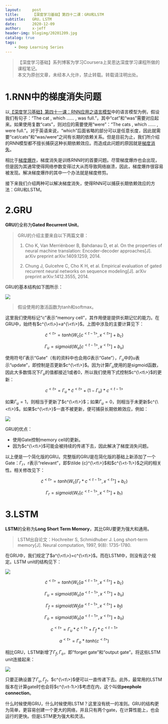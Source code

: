 ```yaml
---
layout:     post
title:      【深度学习基础】第四十二课：GRU和LSTM
subtitle:   GRU，LSTM
date:       2020-12-09
author:     x-jeff
header-img: blogimg/20201209.jpg
catalog: true
tags:
    - Deep Learning Series
---
```

>【深度学习基础】系列博客为学习Coursera上吴恩达深度学习课程所做的课程笔记。  
>本文为原创文章，未经本人允许，禁止转载。转载请注明出处。

# 1.RNN中的梯度消失问题

以[【深度学习基础】第四十一课：RNN应用之语言模型](http://shichaoxin.com/2020/11/30/深度学习基础-第四十一课-RNN应用之语言模型/)中的语言模型为例，假设我们有句子：“The cat , which ...... , was full.”，其中“cat”和“was”需要对应起来。如果使用复数“cats”，则对应的需要使用“were”：“The cats , which ...... , were full.”。对于英语来说，“which”后面省略的部分可以是任意长度，因此就需要“cat/cats”和“was/were”之间有长期的依赖关系。但是目前为止，我们所介绍的RNN模型都不擅长捕获这种长期依赖效应。而造成此问题的原因就是[梯度消失](http://shichaoxin.com/2020/02/07/深度学习基础-第十三课-梯度消失和梯度爆炸/)。

相比于[梯度爆炸](http://shichaoxin.com/2020/02/07/深度学习基础-第十三课-梯度消失和梯度爆炸/)，梯度消失是训练RNN时的首要问题。尽管梯度爆炸也会出现，但是因为其通常使得网络参数变得过大从而导致网络崩溃，因此，梯度爆炸很容易被发现。解决梯度爆炸的其中一个办法就是梯度修剪。

接下来我们介绍两种可以解决梯度消失，使得RNN可以捕获长期依赖效应的方法：GRU和LSTM。

# 2.GRU

**GRU**的全称为**Gated Recurrent Unit**。

>GRU的介绍主要来自以下两篇文章：
>
>1. Cho K, Van Merriënboer B, Bahdanau D, et al. On the properties of neural machine translation: Encoder-decoder approaches[J]. arXiv preprint arXiv:1409.1259, 2014.
>
>2. Chung J, Gulcehre C, Cho K H, et al. Empirical evaluation of gated recurrent neural networks on sequence modeling[J]. arXiv preprint arXiv:1412.3555, 2014.

GRU的基本结构如下图所示：

![](https://xjeffblogimg.oss-cn-beijing.aliyuncs.com/BLOGIMG/BlogImage/DeepLearningSeries/Lesson42/42x1.png)

>假设使用的激活函数为tanh和softmax。

这里我们使用标记“c”表示“memory cell”，其作用便是提供长期记忆的能力。在GRU中，始终有$c^{\<t\>}=a^{\<t\>}$。上图中涉及的主要计算见下：

$$\tilde {c}^{<t>}=tanh(W_c [c^{<t-1>},x^{<t>}]+b_c)$$

$$\Gamma _u=sigmoid(W_u [c^{<t-1>},x^{<t>}]+b_u)$$

使用符号$\Gamma$表示“Gate”（有的资料中也会用$G$表示“Gate”），$\Gamma _u$中的u表示“update”，即控制是否更新$c^{\<t\>}$。因为计算$\Gamma _u$使用的是sigmoid函数，因此大多数情况下$\Gamma _u$的值都接近1或者0，所以我们使用下式控制$c^{\<t\>}$的更新：

$$c^{<t>}=\Gamma _u * \tilde {c}^{<t>} + (1-\Gamma _u) * c^{<t-1>}$$

如果$\Gamma _u=1$，则相当于更新了$c^{\<t\>}$；如果$\Gamma _u=0$，则相当于未更新$c^{\<t\>}$。如果$c^{\<t\>}$一直不被更新，便可捕获长期依赖效应，例如：

![](https://xjeffblogimg.oss-cn-beijing.aliyuncs.com/BLOGIMG/BlogImage/DeepLearningSeries/Lesson42/42x2.png)

GRU的优点：

* 使用Gate控制memory cell的更新。
* 因为$c^{\<t\>}$可能会被持续的传递下去，因此解决了梯度消失问题。

以上便是一个简化版的GRU。完整版的GRU是在简化版的基础上新添加了一个Gate：$\Gamma _r$，r表示“relevant”，即$\tilde {c}^{\<t\>}$和$c^{\<t-1\>}$之间的相关性。相关修改见下：

$$\tilde {c}^{<t>}=tanh(W_c [\Gamma _r *  c^{<t-1>},x^{<t>}]+b_c)$$

$$\Gamma _r=sigmoid(W_r [c^{<t-1>},x^{<t>}]+b_r)$$

# 3.LSTM

**LSTM**的全称为**Long Short Term Memory**，其比GRU要更为强大和通用。

>LSTM出自论文：Hochreiter S, Schmidhuber J. Long short-term memory[J]. Neural computation, 1997, 9(8): 1735-1780.

在GRU中，我们规定了$a^{\<t\>}=c^{\<t\>}$。而在LSTM中，则没有这个规定。LSTM unit的结构见下：

![](https://xjeffblogimg.oss-cn-beijing.aliyuncs.com/BLOGIMG/BlogImage/DeepLearningSeries/Lesson42/42x3.png)

$$\tilde c^{<t>}=tanh(W_c [a^{<t-1>},x^{<t>}]+b_c)$$

$$\Gamma _u=sigmoid(W_u [a^{<t-1>},x^{<t>}]+b_u)$$

$$\Gamma _f=sigmoid(W_f [a^{<t-1>},x^{<t>}]+b_f)$$

$$\Gamma _o=sigmoid(W_o [a^{<t-1>},x^{<t>}]+b_o)$$

$$c^{<t>}=\Gamma _u * \tilde c^{<t>} + \Gamma _f * c^{<t-1>}$$

$$a^{<t>}=\Gamma _o * tanh( c^{<t>})$$

相比GRU，LSTM新增了$\Gamma _f,\Gamma _o$，即“forget gate”和“output gate”。将这些LSTM unit连接起来：

![](https://xjeffblogimg.oss-cn-beijing.aliyuncs.com/BLOGIMG/BlogImage/DeepLearningSeries/Lesson42/42x4.png)

只要正确设置了$\Gamma _u,\Gamma _f$，$c^{\<t\>}$便可以一直传递下去。此外，最常用的LSTM版本在计算gate时也会将$c^{\<t-1\>}$考虑在内，这个叫做**peephole connection**。

什么时候使用GRU，什么时候使用LSTM？这里没有统一的准则。GRU的结构更为简单，更容易创建一个更大的网络，并且只有两个gate，在计算性能上，也会运行的更快。但是LSTM更为强大和灵活。